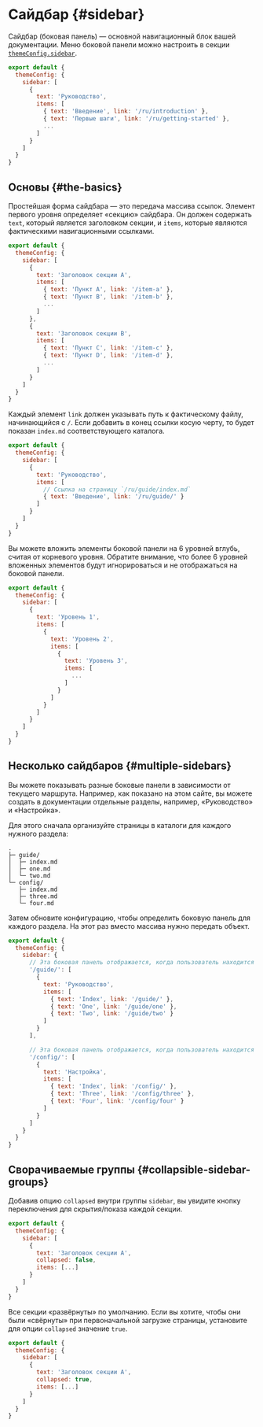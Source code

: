 # Сайдбар {#sidebar}

Сайдбар (боковая панель) — основной навигационный блок вашей документации. Меню боковой панели можно настроить в секции [`themeConfig.sidebar`](./default-theme-config#sidebar).

```js
export default {
  themeConfig: {
    sidebar: [
      {
        text: 'Руководство',
        items: [
          { text: 'Введение', link: '/ru/introduction' },
          { text: 'Первые шаги', link: '/ru/getting-started' },
          ...
        ]
      }
    ]
  }
}
```

## Основы {#the-basics}

Простейшая форма сайдбара — это передача массива ссылок. Элемент первого уровня определяет «секцию» сайдбара. Он должен содержать `text`, который является заголовком секции, и `items`, которые являются фактическими навигационными ссылками.

```js
export default {
  themeConfig: {
    sidebar: [
      {
        text: 'Заголовок секции A',
        items: [
          { text: 'Пункт A', link: '/item-a' },
          { text: 'Пункт B', link: '/item-b' },
          ...
        ]
      },
      {
        text: 'Заголовок секции B',
        items: [
          { text: 'Пункт C', link: '/item-c' },
          { text: 'Пункт D', link: '/item-d' },
          ...
        ]
      }
    ]
  }
}
```

Каждый элемент `link` должен указывать путь к фактическому файлу, начинающийся с `/`. Если добавить в конец ссылки косую черту, то будет показан `index.md` соответствующего каталога.

```js
export default {
  themeConfig: {
    sidebar: [
      {
        text: 'Руководство',
        items: [
          // Ссылка на страницу `/ru/guide/index.md`
          { text: 'Введение', link: '/ru/guide/' }
        ]
      }
    ]
  }
}
```

Вы можете вложить элементы боковой панели на 6 уровней вглубь, считая от корневого уровня. Обратите внимание, что более 6 уровней вложенных элементов будут игнорироваться и не отображаться на боковой панели.

```js
export default {
  themeConfig: {
    sidebar: [
      {
        text: 'Уровень 1',
        items: [
          {
            text: 'Уровень 2',
            items: [
              {
                text: 'Уровень 3',
                items: [
                  ...
                ]
              }
            ]
          }
        ]
      }
    ]
  }
}
```

## Несколько сайдбаров {#multiple-sidebars}

Вы можете показывать разные боковые панели в зависимости от текущего маршрута. Например, как показано на этом сайте, вы можете создать в документации отдельные разделы, например, «Руководство» и «Настройка».

Для этого сначала организуйте страницы в каталоги для каждого нужного раздела:

```
.
├─ guide/
│  ├─ index.md
│  ├─ one.md
│  └─ two.md
└─ config/
   ├─ index.md
   ├─ three.md
   └─ four.md
```

Затем обновите конфигурацию, чтобы определить боковую панель для каждого раздела. На этот раз вместо массива нужно передать объект.

```js
export default {
  themeConfig: {
    sidebar: {
      // Эта боковая панель отображается, когда пользователь находится в директории `guide`
      '/guide/': [
        {
          text: 'Руководство',
          items: [
            { text: 'Index', link: '/guide/' },
            { text: 'One', link: '/guide/one' },
            { text: 'Two', link: '/guide/two' }
          ]
        }
      ],

      // Эта боковая панель отображается, когда пользователь находится в директории `config`
      '/config/': [
        {
          text: 'Настройка',
          items: [
            { text: 'Index', link: '/config/' },
            { text: 'Three', link: '/config/three' },
            { text: 'Four', link: '/config/four' }
          ]
        }
      ]
    }
  }
}
```

## Сворачиваемые группы {#collapsible-sidebar-groups}

Добавив опцию `collapsed` внутри группы `sidebar`, вы увидите кнопку переключения для скрытия/показа каждой секции.

```js
export default {
  themeConfig: {
    sidebar: [
      {
        text: 'Заголовок секции A',
        collapsed: false,
        items: [...]
      }
    ]
  }
}
```

Все секции «развёрнуты» по умолчанию. Если вы хотите, чтобы они были «свёрнуты» при первоначальной загрузке страницы, установите для опции `collapsed` значение `true`.

```js
export default {
  themeConfig: {
    sidebar: [
      {
        text: 'Заголовок секции A',
        collapsed: true,
        items: [...]
      }
    ]
  }
}
```
